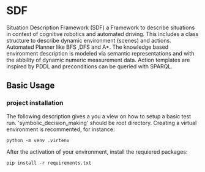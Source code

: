 # SDF

Situation Description Framework (SDF) a Framework to describe situations in context of cognitive robotics and automated driving. This includes a class structure to describe dynamic environment (scenes) and actions. Automated Planner like BFS ,DFS and A*. The knowledge based environment description is modeled via semantic representations and with the abbility of dynamic numeric measurement data. Action templates are inspired by PDDL and preconditions can be queried with SPARQL.

## Basic Usage

### project installation

The following description gives a you a view on how to setup a basic test run. 'symbolic_decision_making' should be root directory.
Creating a virtual environment is recommented, for instance:

```
python -m venv .virtenv
```

After the activation of your environment, install the requiered packages:

```
pip install -r requirements.txt
```
